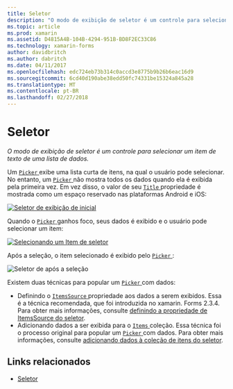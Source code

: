 ```yaml
---
title: Seletor
description: "O modo de exibição de seletor é um controle para selecionar um item de texto de uma lista de dados."
ms.topic: article
ms.prod: xamarin
ms.assetid: D4815A4B-104B-4294-951B-BD8F2EC33C86
ms.technology: xamarin-forms
author: davidbritch
ms.author: dabritch
ms.date: 04/11/2017
ms.openlocfilehash: edc724eb73b314c0accd3e8775b9b26b6eac16d9
ms.sourcegitcommit: 6cd40d190abe38edd50fc74331be15324a845a28
ms.translationtype: MT
ms.contentlocale: pt-BR
ms.lasthandoff: 02/27/2018
---
```

# <a name="picker"></a>Seletor

_O modo de exibição de seletor é um controle para selecionar um item de texto de uma lista de dados._

Um [ `Picker` ](https://developer.xamarin.com/api/type/Xamarin.Forms.Picker/) exibe uma lista curta de itens, na qual o usuário pode selecionar. No entanto, um [ `Picker` ](https://developer.xamarin.com/api/type/Xamarin.Forms.Picker/) não mostra todos os dados quando ela é exibida pela primeira vez. Em vez disso, o valor de seu [ `Title` ](https://developer.xamarin.com/api/property/Xamarin.Forms.Picker.Title/) propriedade é mostrada como um espaço reservado nas plataformas Android e iOS:

[![](images/picker-initial.png "Seletor de exibição de inicial")](images/picker-initial-large.png "inicial seletor de exibição")

Quando o [ `Picker` ](https://developer.xamarin.com/api/type/Xamarin.Forms.Picker/) ganhos foco, seus dados é exibido e o usuário pode selecionar um item:

[![](images/picker-selection.png "Selecionando um Item de seletor")](images/picker-selection-large.png "seletor para selecionar um Item")

Após a seleção, o item selecionado é exibido pelo [ `Picker` ](https://developer.xamarin.com/api/type/Xamarin.Forms.Picker/):

![](images/picker-after-selection.png "Seletor de após a seleção")

Existem duas técnicas para popular um [ `Picker` ](https://developer.xamarin.com/api/type/Xamarin.Forms.Picker/) com dados:

- Definindo o [ `ItemsSource` ](https://developer.xamarin.com/api/property/Xamarin.Forms.Picker.ItemsSource/) propriedade aos dados a serem exibidos. Essa é a técnica recomendada, que foi introduzida no xamarin. Forms 2.3.4. Para obter mais informações, consulte [definindo a propriedade de ItemsSource do seletor](populating-itemssource.md).
- Adicionando dados a ser exibida para o [ `Items` ](https://developer.xamarin.com/api/property/Xamarin.Forms.Picker.Items/) coleção. Essa técnica foi o processo original para popular um [ `Picker` ](https://developer.xamarin.com/api/type/Xamarin.Forms.Picker/) com dados. Para obter mais informações, consulte [adicionando dados à coleção de itens do seletor](populating-items.md).


## <a name="related-links"></a>Links relacionados

- [Seletor](https://developer.xamarin.com/api/type/Xamarin.Forms.Picker/)
